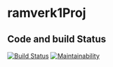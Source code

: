 ramverk1Proj
==================================

Code and build Status
----------------------------------
[![Build Status](https://travis-ci.org/Edugolr/ramverk1Proj.svg?branch=master)](https://travis-ci.org/Edugolr/ramverk1Proj)
[![Maintainability](https://api.codeclimate.com/v1/badges/860ee7d209bda24b6d45/maintainability)](https://codeclimate.com/github/Edugolr/ramverk1Proj/maintainability)
